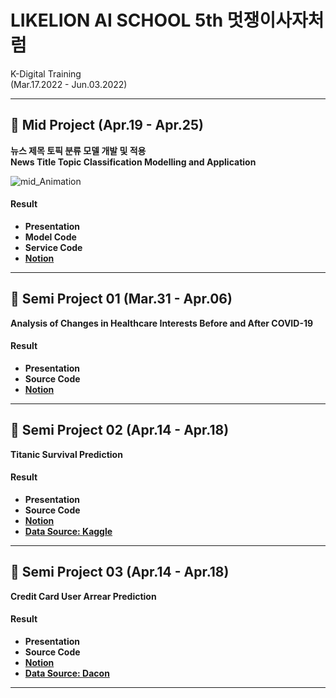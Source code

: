 # LIKELION AI SCHOOL 5th 멋쟁이사자처럼
K-Digital Training  
(Mar.17.2022 - Jun.03.2022)  

---
## 🦸 Mid Project (Apr.19 - Apr.25)  

**뉴스 제목 토픽 분류 모델 개발 및 적용**   
**News Title Topic Classification Modelling and Application**    

![mid_Animation](https://user-images.githubusercontent.com/62808393/168309486-3cc79304-e98e-42c2-91ca-b6912ea6d734.gif)

#### Result
- **Presentation**
- **Model Code**
- **Service Code**
- [**Notion**](https://seunguk0214.notion.site/Semi-02-Mid-7615ac45a6ef4189ba7b1d1a1108a45d)
---  

## 🌸 Semi Project 01 (Mar.31 - Apr.06)  

**Analysis of Changes in Healthcare Interests Before and After COVID-19**

#### Result
- **Presentation**
- **Source Code**
- [**Notion**](https://seunguk0214.notion.site/Semi-project-1-19-8935e9d014f14e248ea5a5c2a3e6decd)

---

## 🦸 Semi Project 02 (Apr.14 - Apr.18)  
**Titanic Survival Prediction**

#### Result
- **Presentation**
- **Source Code**
- [**Notion**](https://seunguk0214.notion.site/Semi-02-Mid-7615ac45a6ef4189ba7b1d1a1108a45d)
- [**Data Source: Kaggle**](https://www.kaggle.com/c/titanic)
---

## 🦆 Semi Project 03 (Apr.14 - Apr.18)  
**Credit Card User Arrear Prediction**

#### Result
- **Presentation**
- **Source Code**  
- [**Notion**](https://seunguk0214.notion.site/Semi-03-662e05b2939040bf917225b058f6322c)
- [**Data Source: Dacon**](https://www.dacon.io/competitions/official/235713/overview/description)
---

